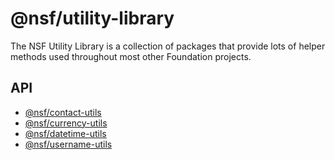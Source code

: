@nsf/utility-library
===================================================

The NSF Utility Library is a collection of packages that provide lots of helper methods used throughout most 
other Foundation projects.


API
---------------------------------------------------
- [@nsf/contact-utils](packages/@nsf/contact-utils/docs/README.md)
- [@nsf/currency-utils](packages/@nsf/currency-utils/docs/README.md)
- [@nsf/datetime-utils](packages/@nsf/datetime-utils/docs/README.md)
- [@nsf/username-utils](packages/@nsf/username-utils/docs/README.md)